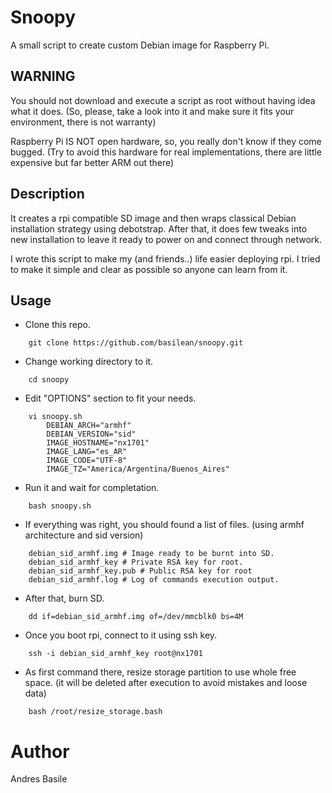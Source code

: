 # Snoopy
A small script to create custom Debian image for Raspberry Pi.

## WARNING
You should not download and execute a script as root without having idea what it does.
(So, please, take a look into it and make sure it fits your environment, there is not warranty)

Raspberry Pi IS NOT open hardware, so, you really don't know if they come bugged.
(Try to avoid this hardware for real implementations, there are little expensive but far better ARM out there)

## Description
It creates a rpi compatible SD image and then wraps classical Debian installation strategy using debotstrap.
After that, it does few tweaks into new installation to leave it ready to power on and connect through network.

I wrote this script to make my (and friends..) life easier deploying rpi.
I tried to make it simple and clear as possible so anyone can learn from it.
## Usage
- Clone this repo.
```
    git clone https://github.com/basilean/snoopy.git
```

- Change working directory to it.
```
    cd snoopy
```

- Edit "OPTIONS" section to fit your needs.
```
    vi snoopy.sh
        DEBIAN_ARCH="armhf"
        DEBIAN_VERSION="sid"
        IMAGE_HOSTNAME="nx1701"
        IMAGE_LANG="es_AR"
        IMAGE_CODE="UTF-8"
        IMAGE_TZ="America/Argentina/Buenos_Aires"
```

- Run it and wait for completation.
```
    bash snoopy.sh
```

- If everything was right, you should found a list of files.
(using armhf architecture and sid version)
```
    debian_sid_armhf.img # Image ready to be burnt into SD.
    debian_sid_armhf_key # Private RSA key for root.
    debian_sid_armhf_key.pub # Public RSA key for root
    debian_sid_armhf.log # Log of commands execution output.
```

- After that, burn SD.
```
    dd if=debian_sid_armhf.img of=/dev/mmcblk0 bs=4M
```

- Once you boot rpi, connect to it using ssh key.
```
    ssh -i debian_sid_armhf_key root@nx1701
```

- As first command there, resize storage partition to use whole free space.
(it will be deleted after execution to avoid mistakes and loose data)
```
    bash /root/resize_storage.bash
```

# Author
Andres Basile
